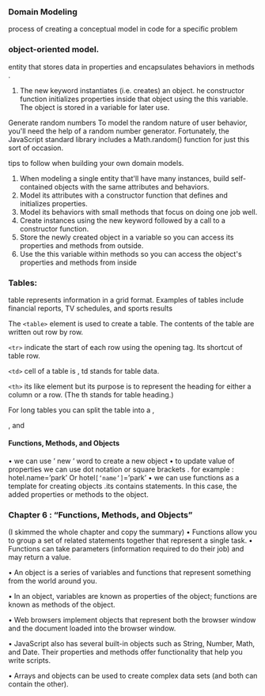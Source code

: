 ### Domain Modeling
 process of creating a conceptual model in code for a specific problem


### object-oriented model.
entity that stores data in properties and encapsulates behaviors in methods .
1.	The new keyword instantiates (i.e. creates) an object.
he constructor function initializes properties inside that object using the this variable.
The object is stored in a variable for later use.


Generate random numbers
To model the random nature of user behavior, you'll need the help of a random number generator. Fortunately, the JavaScript standard library includes a Math.random() function for just this sort of occasion.


 tips to follow when building your own domain models.
1.	When modeling a single entity that'll have many instances, build self-contained objects with the same attributes and behaviors.
2.	Model its attributes with a constructor function that defines and initializes properties.
3.	Model its behaviors with small methods that focus on doing one job well.
4.	Create instances using the new keyword followed by a call to a constructor function.
5.	Store the newly created object in a variable so you can access its properties and methods from outside.
6.	Use the this variable within methods so you can access the object's properties and methods from inside



### Tables:

table represents information in a grid format.
Examples of tables include financial reports, TV
schedules, and sports results

The `<table>` element is used to create a table. The contents of the table are written out row
by row.

`<tr>` indicate the start of each row using the opening tag. Its shortcut of table row.

`<td>` cell of a table is , td stands for table data.

`<th>`  its like <td> element but its purpose is to represent the heading for either a column or
a row. (The th stands for table heading.)


For long tables you can split the table into a <thead>,
<tbody>, and <tfoot>



#### Functions, Methods, and Objects
• we can use ‘ new ‘ word to create a  new object
• to update value of properties we can use dot notation or square brackets . 
for example :
hotel.name=’park’
Or 
hotel`[‘name’]`=’park’
• we can use functions as a template  for creating objects .its  contains statements. In this case, the added  properties or methods to the object.



### Chapter 6 : “Functions, Methods, and Objects”
(I skimmed  the whole chapter and copy the  summary) 
• Functions allow you to group a set of related
statements together that represent a single task.
• Functions can take parameters (information required
to do their job) and may return a value.

• An object is a series of variables and functions that
represent something from the world around you.

• In an object, variables are known as properties of the
object; functions are known as methods of the object.

• Web browsers implement objects that represent both
the browser window and the document loaded into the
browser window.


• JavaScript also has several built-in objects such as
String, Number, Math, and Date. Their properties and
methods offer functionality that help you write scripts.


• Arrays and objects can be used to create complex data
sets (and both can contain the other).
